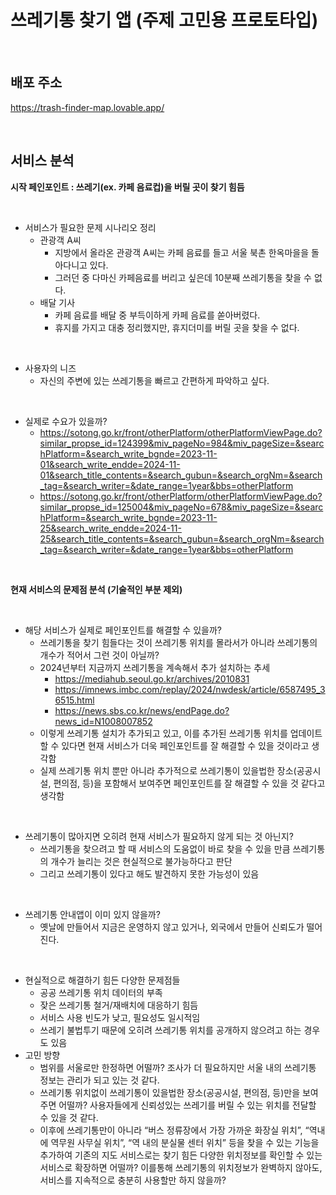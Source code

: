 # 쓰레기통 찾기 앱 (주제 고민용 프로토타입)

<br>

## 배포 주소
https://trash-finder-map.lovable.app/

<br>

## 서비스 분석

**시작 페인포인트 : 쓰레기(ex. 카페 음료컵)을 버릴 곳이 찾기 힘듬**

<br>

- 서비스가 필요한 문제 시나리오 정리
    - 관광객 A씨
        - 지방에서 올라온 관광객 A씨는 카페 음료를 들고 서울 북촌 한옥마을을 돌아다니고 있다.
        - 그러던 중 다마신 카페음료를 버리고 싶은데 10분째 쓰레기통을 찾을 수 없다.
    - 배달 기사
        - 카페 음료를 배달 중 부득이하게 카페 음료를 쏟아버렸다.
        - 휴지를 가지고 대충 정리했지만, 휴지더미를 버릴 곳을 찾을 수 없다.

<br>

- 사용자의 니즈
    - 자신의 주변에 있는 쓰레기통을 빠르고 간편하게 파악하고 싶다.

<br>

- 실제로 수요가 있을까?
    - https://sotong.go.kr/front/otherPlatform/otherPlatformViewPage.do?similar_propse_id=124399&miv_pageNo=984&miv_pageSize=&searchPlatform=&search_write_bgnde=2023-11-01&search_write_endde=2024-11-01&search_title_contents=&search_gubun=&search_orgNm=&search_tag=&search_writer=&date_range=1year&bbs=otherPlatform
    - https://sotong.go.kr/front/otherPlatform/otherPlatformViewPage.do?similar_propse_id=125004&miv_pageNo=678&miv_pageSize=&searchPlatform=&search_write_bgnde=2023-11-25&search_write_endde=2024-11-25&search_title_contents=&search_gubun=&search_orgNm=&search_tag=&search_writer=&date_range=1year&bbs=otherPlatform

<br>

**현재 서비스의 문제점 분석 (기술적인 부분 제외)**

<br>

- 해당 서비스가 실제로 페인포인트를 해결할 수 있을까?
    - 쓰레기통을 찾기 힘들다는 것이 쓰레기통 위치를 몰라서가 아니라 쓰레기통의 개수가 적어서 그런 것이 아닐까?
    - 2024년부터 지금까지 쓰레기통을 계속해서 추가 설치하는 추세
        - https://mediahub.seoul.go.kr/archives/2010831
        - https://imnews.imbc.com/replay/2024/nwdesk/article/6587495_36515.html
        - https://news.sbs.co.kr/news/endPage.do?news_id=N1008007852
    - 이렇게 쓰레기통 설치가 추가되고 있고, 이를 추가된 쓰레기통 위치를 업데이트 할 수 있다면 현재 서비스가 더욱 페인포인트를 잘 해결할 수 있을 것이라고 생각함
    - 실제 쓰레기통 위치 뿐만 아니라 추가적으로 쓰레기통이 있을법한 장소(공공시설, 편의점, 등)을 포함해서 보여주면 페인포인트를 잘 해결할 수 있을 것 같다고 생각함

<br>

- 쓰레기통이 많아지면 오히려 현재 서비스가 필요하지 않게 되는 것 아닌지?
    - 쓰레기통을 찾으려고 할 때 서비스의 도움없이 바로 찾을 수 있을 만큼 쓰레기통의 개수가 늘리는 것은 현실적으로 불가능하다고 판단
    - 그리고 쓰레기통이 있다고 해도 발견하지 못한 가능성이 있음

<br>

- 쓰레기통 안내앱이 이미 있지 않을까?
    - 옛날에 만들어서 지금은 운영하지 않고 있거나, 외국에서 만들어 신뢰도가 떨어진다.

<br>

- 현실적으로 해결하기 힘든 다양한 문제점들
    - 공공 쓰레기통 위치 데이터의 부족
    - 잦은 쓰레기통 철거/재배치에 대응하기 힘듬
    - 서비스 사용 빈도가 낮고, 필요성도 일시적임
    - 쓰레기 불법투기 때문에 오히려 쓰레기통 위치를 공개하지 않으려고 하는 경우도 있음
- 고민 방향
    - 범위를 서울로만 한정하면 어떨까? 조사가 더 필요하지만 서울 내의 쓰레기통 정보는 관리가 되고 있는 것 같다.
    - 쓰레기통 위치없이 쓰레기통이 있을법한 장소(공공시설, 편의점, 등)만을 보여주면 어떨까? 사용자들에게 신뢰성있는 쓰레기를 버릴 수 있는 위치를 전달할 수 있을 것 같다. 
    - 이후에 쓰레기통만이 아니라 “버스 정류장에서 가장 가까운 화장실 위치”, “역내에 역무원 사무실 위치”, “역 내의 분실물 센터 위치” 등을 찾을 수 있는 기능을 추가하여 기존의 지도 서비스로는 찾기 힘든 다양한 위치정보를 확인할 수 있는 서비스로 확장하면 어떨까? 이를통해 쓰레기통의 위치정보가 완벽하지 않아도, 서비스를 지속적으로 충분히 사용할만 하지 않을까?
 



